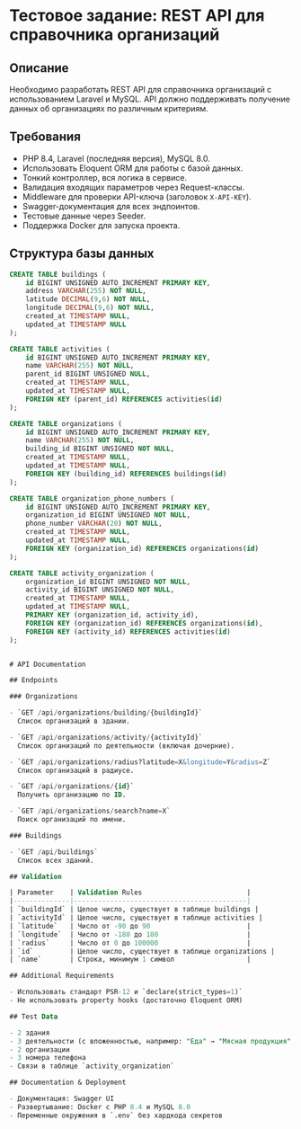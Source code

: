 # Тестовое задание: REST API для справочника организаций

## Описание
Необходимо разработать REST API для справочника организаций с использованием Laravel и MySQL. API должно поддерживать получение данных об организациях по различным критериям.

## Требования
- PHP 8.4, Laravel (последняя версия), MySQL 8.0.
- Использовать Eloquent ORM для работы с базой данных.
- Тонкий контроллер, вся логика в сервисе.
- Валидация входящих параметров через Request-классы.
- Middleware для проверки API-ключа (заголовок `X-API-KEY`).
- Swagger-документация для всех эндпоинтов.
- Тестовые данные через Seeder.
- Поддержка Docker для запуска проекта.

## Структура базы данных
```sql
CREATE TABLE buildings (
    id BIGINT UNSIGNED AUTO_INCREMENT PRIMARY KEY,
    address VARCHAR(255) NOT NULL,
    latitude DECIMAL(9,6) NOT NULL,
    longitude DECIMAL(9,6) NOT NULL,
    created_at TIMESTAMP NULL,
    updated_at TIMESTAMP NULL
);

CREATE TABLE activities (
    id BIGINT UNSIGNED AUTO_INCREMENT PRIMARY KEY,
    name VARCHAR(255) NOT NULL,
    parent_id BIGINT UNSIGNED NULL,
    created_at TIMESTAMP NULL,
    updated_at TIMESTAMP NULL,
    FOREIGN KEY (parent_id) REFERENCES activities(id)
);

CREATE TABLE organizations (
    id BIGINT UNSIGNED AUTO_INCREMENT PRIMARY KEY,
    name VARCHAR(255) NOT NULL,
    building_id BIGINT UNSIGNED NOT NULL,
    created_at TIMESTAMP NULL,
    updated_at TIMESTAMP NULL,
    FOREIGN KEY (building_id) REFERENCES buildings(id)
);

CREATE TABLE organization_phone_numbers (
    id BIGINT UNSIGNED AUTO_INCREMENT PRIMARY KEY,
    organization_id BIGINT UNSIGNED NOT NULL,
    phone_number VARCHAR(20) NOT NULL,
    created_at TIMESTAMP NULL,
    updated_at TIMESTAMP NULL,
    FOREIGN KEY (organization_id) REFERENCES organizations(id)
);

CREATE TABLE activity_organization (
    organization_id BIGINT UNSIGNED NOT NULL,
    activity_id BIGINT UNSIGNED NOT NULL,
    created_at TIMESTAMP NULL,
    updated_at TIMESTAMP NULL,
    PRIMARY KEY (organization_id, activity_id),
    FOREIGN KEY (organization_id) REFERENCES organizations(id),
    FOREIGN KEY (activity_id) REFERENCES activities(id)
);


# API Documentation

## Endpoints

### Organizations

- `GET /api/organizations/building/{buildingId}`  
  Список организаций в здании.

- `GET /api/organizations/activity/{activityId}`  
  Список организаций по деятельности (включая дочерние).

- `GET /api/organizations/radius?latitude=X&longitude=Y&radius=Z`  
  Список организаций в радиусе.

- `GET /api/organizations/{id}`  
  Получить организацию по ID.

- `GET /api/organizations/search?name=X`  
  Поиск организаций по имени.

### Buildings

- `GET /api/buildings`  
  Список всех зданий.

## Validation

| Parameter    | Validation Rules                          |
|--------------|-------------------------------------------|
| `buildingId` | Целое число, существует в таблице buildings |
| `activityId` | Целое число, существует в таблице activities |
| `latitude`   | Число от -90 до 90                        |
| `longitude`  | Число от -180 до 180                      |
| `radius`     | Число от 0 до 100000                      |
| `id`         | Целое число, существует в таблице organizations |
| `name`       | Строка, минимум 1 символ                  |

## Additional Requirements

- Использовать стандарт PSR-12 и `declare(strict_types=1)`
- Не использовать property hooks (достаточно Eloquent ORM)

## Test Data

- 2 здания
- 3 деятельности (с вложенностью, например: "Еда" → "Мясная продукция", "Молочная продукция")
- 2 организации
- 3 номера телефона
- Связи в таблице `activity_organization`

## Documentation & Deployment

- Документация: Swagger UI
- Развертывание: Docker с PHP 8.4 и MySQL 8.0
- Переменные окружения в `.env` без хардкода секретов
